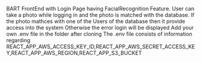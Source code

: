 BART FrontEnd with Login Page having FacialRecognition Feature. 
User can take a photo while logging in and the photo is matched with the database.
If the photo mathces with one of the Users of the database then it provide access into the system
Otherwise the error login will be displayed
Add your own .env file in the folder after cloning
The .env file consists of information regarding REACT_APP_AWS_ACCESS_KEY_ID,REACT_APP_AWS_SECRET_ACCESS_KEY,REACT_APP_AWS_REGION,REACT_APP_S3_BUCKET

